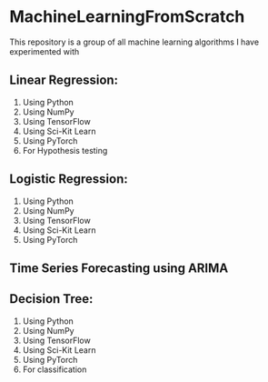 # MachineLearningFromScratch
This repository is a group of all machine learning algorithms I have experimented with

## Linear Regression:
1. Using Python
2. Using NumPy
3. Using TensorFlow
4. Using Sci-Kit Learn
5. Using PyTorch
6. For Hypothesis testing

## Logistic Regression:
1. Using Python
2. Using NumPy
3. Using TensorFlow
4. Using Sci-Kit Learn
5. Using PyTorch


## Time Series Forecasting using ARIMA

## Decision Tree:
1. Using Python
2. Using NumPy
3. Using TensorFlow
4. Using Sci-Kit Learn
5. Using PyTorch
6. For classification

